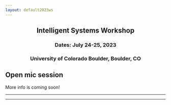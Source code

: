 ```yaml
---
layout: default2023ws
---
```


<h2 align="center">Intelligent Systems Workshop</h2>
<h3 align="center">Dates: July 24-25, 2023</h3>
<h3 align="center">University of Colorado Boulder, Boulder, CO</h3>

## Open mic session

More info is coming soon!
<!-- We will continue the tradition of the open-mic session at the IS workshop! About 5-10 speakers will have the chance to present for ~5-7 minutes over lunch on July 27. This is a great opportunity to present your work or just give your opinion on a relevant topic. <i>If you would like to present, please email your name and topic <b>by July 15</b> to Dani Selva (dselva@tamu.edu).</i>
-->

* * *
* * *

<!-- --end-of-page-- -->
